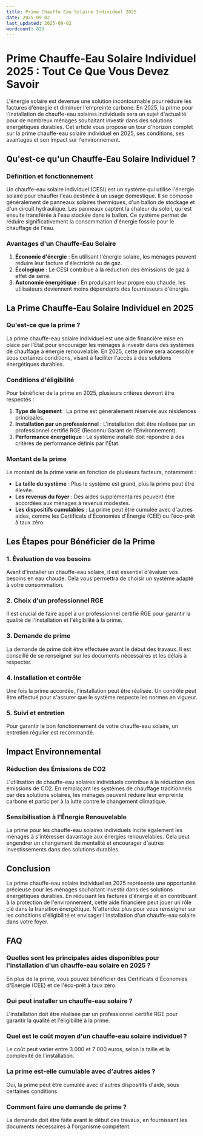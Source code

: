 ```yaml
---
title: Prime Chauffe Eau Solaire Individuel 2025
date: 2025-09-02
last_updated: 2025-09-02
wordcount: 823
---
```


# Prime Chauffe-Eau Solaire Individuel 2025 : Tout Ce Que Vous Devez Savoir

L'énergie solaire est devenue une solution incontournable pour réduire les factures d'énergie et diminuer l'empreinte carbone. En 2025, la prime pour l'installation de chauffe-eau solaires individuels sera un sujet d'actualité pour de nombreux ménages souhaitant investir dans des solutions énergétiques durables. Cet article vous propose un tour d'horizon complet sur la prime chauffe-eau solaire individuel en 2025, ses conditions, ses avantages et son impact sur l'environnement.

## Qu'est-ce qu'un Chauffe-Eau Solaire Individuel ?

### Définition et fonctionnement

Un chauffe-eau solaire individuel (CESI) est un système qui utilise l'énergie solaire pour chauffer l'eau destinée à un usage domestique. Il se compose généralement de panneaux solaires thermiques, d'un ballon de stockage et d'un circuit hydraulique. Les panneaux captent la chaleur du soleil, qui est ensuite transférée à l'eau stockée dans le ballon. Ce système permet de réduire significativement la consommation d'énergie fossile pour le chauffage de l'eau.

### Avantages d'un Chauffe-Eau Solaire

1. **Économie d'énergie** : En utilisant l'énergie solaire, les ménages peuvent réduire leur facture d'électricité ou de gaz.
2. **Écologique** : Le CESI contribue à la réduction des émissions de gaz à effet de serre.
3. **Autonomie énergétique** : En produisant leur propre eau chaude, les utilisateurs deviennent moins dépendants des fournisseurs d'énergie.

## La Prime Chauffe-Eau Solaire Individuel en 2025

### Qu'est-ce que la prime ?

La prime chauffe-eau solaire individuel est une aide financière mise en place par l'État pour encourager les ménages à investir dans des systèmes de chauffage à énergie renouvelable. En 2025, cette prime sera accessible sous certaines conditions, visant à faciliter l'accès à des solutions énergétiques durables.

### Conditions d'éligibilité

Pour bénéficier de la prime en 2025, plusieurs critères devront être respectés :

1. **Type de logement** : La prime est généralement réservée aux résidences principales.
2. **Installation par un professionnel** : L'installation doit être réalisée par un professionnel certifié RGE (Reconnu Garant de l’Environnement).
3. **Performance énergétique** : Le système installé doit répondre à des critères de performance définis par l'État.

### Montant de la prime

Le montant de la prime varie en fonction de plusieurs facteurs, notamment :

- **La taille du système** : Plus le système est grand, plus la prime peut être élevée.
- **Les revenus du foyer** : Des aides supplémentaires peuvent être accordées aux ménages à revenus modestes.
- **Les dispositifs cumulables** : La prime peut être cumulée avec d'autres aides, comme les Certificats d'Économies d'Énergie (CEE) ou l'éco-prêt à taux zéro.

## Les Étapes pour Bénéficier de la Prime

### 1. Évaluation de vos besoins

Avant d'installer un chauffe-eau solaire, il est essentiel d'évaluer vos besoins en eau chaude. Cela vous permettra de choisir un système adapté à votre consommation.

### 2. Choix d'un professionnel RGE

Il est crucial de faire appel à un professionnel certifié RGE pour garantir la qualité de l'installation et l'éligibilité à la prime.

### 3. Demande de prime

La demande de prime doit être effectuée avant le début des travaux. Il est conseillé de se renseigner sur les documents nécessaires et les délais à respecter.

### 4. Installation et contrôle

Une fois la prime accordée, l'installation peut être réalisée. Un contrôle peut être effectué pour s'assurer que le système respecte les normes en vigueur.

### 5. Suivi et entretien

Pour garantir le bon fonctionnement de votre chauffe-eau solaire, un entretien régulier est recommandé.

## Impact Environnemental

### Réduction des Émissions de CO2

L'utilisation de chauffe-eau solaires individuels contribue à la réduction des émissions de CO2. En remplaçant les systèmes de chauffage traditionnels par des solutions solaires, les ménages peuvent réduire leur empreinte carbone et participer à la lutte contre le changement climatique.

### Sensibilisation à l'Énergie Renouvelable

La prime pour les chauffe-eau solaires individuels incite également les ménages à s'intéresser davantage aux énergies renouvelables. Cela peut engendrer un changement de mentalité et encourager d'autres investissements dans des solutions durables.

## Conclusion

La prime chauffe-eau solaire individuel en 2025 représente une opportunité précieuse pour les ménages souhaitant investir dans des solutions énergétiques durables. En réduisant les factures d'énergie et en contribuant à la protection de l'environnement, cette aide financière peut jouer un rôle clé dans la transition énergétique. N'attendez plus pour vous renseigner sur les conditions d'éligibilité et envisager l'installation d'un chauffe-eau solaire dans votre foyer.

## FAQ

### Quelles sont les principales aides disponibles pour l'installation d'un chauffe-eau solaire en 2025 ?

En plus de la prime, vous pouvez bénéficier des Certificats d'Économies d'Énergie (CEE) et de l'éco-prêt à taux zéro.

### Qui peut installer un chauffe-eau solaire ?

L'installation doit être réalisée par un professionnel certifié RGE pour garantir la qualité et l'éligibilité à la prime.

### Quel est le coût moyen d'un chauffe-eau solaire individuel ?

Le coût peut varier entre 3 000 et 7 000 euros, selon la taille et la complexité de l'installation.

### La prime est-elle cumulable avec d'autres aides ?

Oui, la prime peut être cumulée avec d'autres dispositifs d'aide, sous certaines conditions.

### Comment faire une demande de prime ?

La demande doit être faite avant le début des travaux, en fournissant les documents nécessaires à l'organisme compétent.